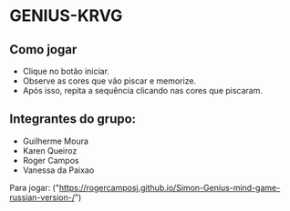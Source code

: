 #   GENIUS-KRVG

## Como jogar 

- Clique no botão iniciar.
- Observe as cores que vão piscar e memorize.
- Após isso, repita a sequência clicando nas cores que piscaram.

## Integrantes do grupo:

- Guilherme Moura
- Karen Queiroz
- Roger Campos
- Vanessa da Paixao

Para jogar: ("https://rogercamposj.github.io/Simon-Genius-mind-game-russian-version-/")
